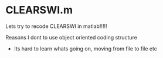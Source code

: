 # CLEARSWI.m
Lets try to recode CLEARSWI in matlab!!!!!

Reasons I dont to use object oriented coding structure
 - Its hard to learn whats going on, moving from file to file etc
